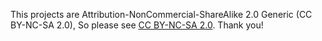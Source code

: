 This projects are Attribution-NonCommercial-ShareAlike 2.0 Generic (CC BY-NC-SA 2.0), So please see [CC BY-NC-SA 2.0](https://creativecommons.org/licenses/by-nc-sa/2.0/).
Thank you!

